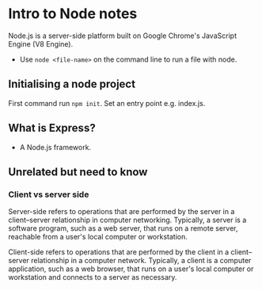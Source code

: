 # Intro to Node notes
Node.js is a server-side platform built on Google Chrome's JavaScript Engine (V8 Engine).

- Use `node <file-name>` on the command line to run a file with node. 

## Initialising a node project
First command run `npm init`.
Set an entry point e.g. index.js.  


## What is Express?
- A Node.js framework.

## Unrelated but need to know
### Client vs server side
Server-side refers to operations that are performed by the server in a client–server relationship in computer networking. Typically, a server is a software program, such as a web server, that runs on a remote server, reachable from a user's local computer or workstation.

Client-side refers to operations that are performed by the client in a client–server relationship in a computer network. Typically, a client is a computer application, such as a web browser, that runs on a user's local computer or workstation and connects to a server as necessary.